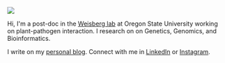 ![](https://komarev.com/ghpvc/?username=acarafat)

Hi, I'm a post-doc in the [Weisberg lab](https://weisberglab.com/) at Oregon State University working on plant-pathogen interaction. I research on on Genetics, Genomics, and Bioinformatics.

I write on my [personal blog](https://arftrhmn.net/). Connect with me in [LinkedIn](https://www.linkedin.com/in/arftrhmn/) or [Instagram](https://www.instagram.com/ac.arafat/).
